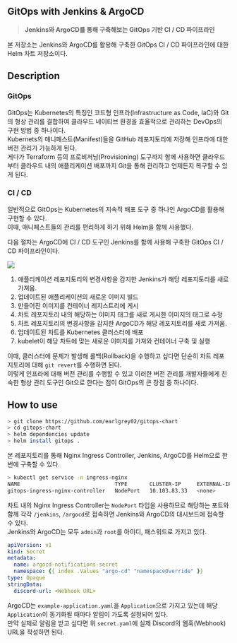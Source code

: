 ## GitOps with Jenkins & ArgoCD

> **Jenkins와 ArgoCD를 통해 구축해보는 GitOps 기반 CI / CD 파이프라인**

본 저장소는 Jenkins와 ArgoCD를 활용해 구축한 GitOps CI / CD 파이프라인에 대한 Helm 차트 저장소이다.

## Description

### GitOps

GitOps는 Kubernetes의 특징인 코드형 인프라(Infrastructure as Code, IaC)와 Git의 형상 관리를 결합하여 클라우드 네이티브 환경을 효율적으로 관리하는 DevOps의 구현 방법 중 하나이다.<br />
Kubernets의 매니페스트(Manifest)들을 GitHub 레포지토리에 저장해 인프라에 대한 버전 관리가 가능하게 된다.<br />
게다가 Terraform 등의 프로비저닝(Provisioning) 도구까지 함께 사용하면 클라우드부터 클라우드 내의 애플리케이션 배포까지 Git을 통해 관리하고 언제든지 복구할 수 있게 된다.

### CI / CD

일반적으로 GitOps는 Kubernetes의 지속적 배포 도구 중 하나인 ArgoCD를 활용해 구현할 수 있다.<br />
이때, 매니페스트들의 관리를 편리하게 하기 위해 Helm을 함께 사용했다.

다음 절차는 ArgoCD에 CI / CD 도구인 Jenkins를 함께 사용해 구축한 GitOps CI / CD 파이프라인이다.

![](https://github.com/user-attachments/assets/16f6921f-92f9-4adc-aa06-3e407be69dfe)

1. 애플리케이션 레포지토리의 변경사항을 감지한 Jenkins가 해당 레포지토리를 새로 가져옴.
2. 업데이트된 애플리케이션의 새로운 이미지 빌드
3. 만들어진 이미지를 컨테이너 레지스트리에 게시
4. 차트 레포지토리 내의 해당하는 이미지 태그를 새로 게시한 이미지의 태그로 수정
5. 차트 레포지토리의 변경사항을 감지한 ArgoCD가 해당 레포지토리를 새로 가져옴.
6. 업데이트된 차트를 Kubernetes 클러스터에 배포
7. kubelet이 해당 차트에 맞는 새로운 이미지를 가져와 컨테이너 구축 및 실행

이때, 클러스터에 문제가 발생해 롤백(Rollback)을 수행하고 싶다면 단순히 차트 레포지토리에 대해 `git revert`를 수행하면 된다.<br />
이렇게 인프라에 대해 버전 관리를 수행할 수 있고 이러한 버전 관리를 개발자들에게 친숙한 형상 관리 도구인 Git으로 한다는 점이 GitOps의 큰 장점 중 하나이다.

## How to use

```sh
> git clone https://github.com/earlgrey02/gitops-chart
> cd gitops-chart
> helm dependencies update 
> helm install gitops .
```

본 레포지토리를 통해 Nginx Ingress Controller, Jenkins, ArgoCD를 Helm으로 한 번에 구축할 수 있다.

```sh
> kubectl get service -n ingress-nginx
NAME                              TYPE       CLUSTER-IP     EXTERNAL-IP   PORT(S)                      AGE
gitops-ingress-nginx-controller   NodePort   10.103.83.33   <none>        80:32748/TCP,443:30083/TCP   13m
```

차트 내의 Nginx Ingress Controller는 `NodePort` 타입을 사용하므로 해당하는 포트와 함께 각각 `/jenkins`, `/argocd`로 접속하면 Jenkins와 ArgoCD의 대시보드에 접속할 수 있다.<br />
Jenkins와 ArgoCD는 모두 `admin`과 `root`를 아이디, 패스워드로 가지고 있다.

```yaml
apiVersion: v1
kind: Secret
metadata:
  name: argocd-notifications-secret
  namespace: {{ index .Values "argo-cd" "namespaceOverride" }}
type: Opaque
stringData:
  discord-url: <Webhook URL>
```

ArgoCD는 `example-application.yaml`을 `Application`으로 가지고 있는데 해당 `Application`이 동기화될 때마다 알림이 가도록 설정되어 있다.<br />
만약 실제로 알림을 받고 싶다면 위 `secret.yaml`에 실제 Discord의 웹훅(Webhook) URL을 작성하면 된다.

